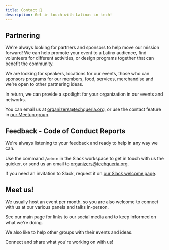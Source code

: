```yaml
---
title: Contact 📨️
description: Get in touch with Latinxs in tech!
---
```


## Partnering

We're always looking for partners and sponsors to help move our mission forward! We can help promote your event to a Latinx audience, find volunteers for different activities, or design programs together that can benefit the community.

We are looking for speakers, locations for our events, those who can sponsors programs for our members, food, services, merchandise and we're open to other partnering ideas.

In return, we can provide a spotlight for your organization in our events and networks.

You can email us at [organizers@techqueria.org](mailto:organizers@techqueria.org), or use the contact feature in [our Meetup group](https://www.meetup.com/techqueria/).

## Feedback - Code of Conduct Reports

We're always listening to your feedback and ready to help in any way we can.

Use the command `/admin` in the Slack workspace to get in touch with us the quicker, or send us an email to [organizers@techqueria.org](mailto:organizers@techqueria.org).

If you need an invitation to Slack, request it on [our Slack welcome page](/slack/).

## Meet us!

We usually host an event per month, so you are also welcome to connect with us at our various panels and talks in-person.

See our main page for links to our social media and to keep informed on what we're doing.

We also like to help other groups with their events and ideas.

Connect and share what you're working on with us!
